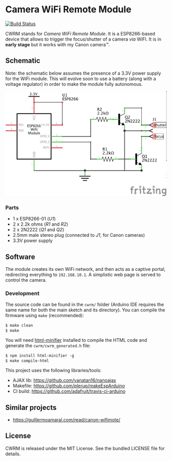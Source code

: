 Camera WiFi Remote Module
=========================

[![Build
Status](https://travis-ci.org/willdurand/cwrm.svg?branch=master)](https://travis-ci.org/willdurand/cwrm)

CWRM stands for _Camera WiFi Remote Module_. It is a ESP8266-based device that
allows to trigger the focus/shutter of a camera _via_ WiFI. It is in **early stage**
but it works with my Canon camera™.

## Schematic

Note: the schematic below assumes the presence of a 3.3V power supply for the
WiFi module. This will evolve soon to use a battery (along with a voltage
regulator) in order to make the module fully autonomous.

<p align="center">
    <img src="./design/cwrm_schem.png">
</p>

### Parts

- 1 x ESP8266-01 (_U1_)
- 2 x 2.2k ohms (_R1_ and _R2_)
- 2 x 2N2222 (_Q1_ and _Q2_)
- 2.5mm male stereo plug (connected to _J1_, for Canon cameras)
- 3.3V power supply

## Software

The module creates its own WiFi network, and then acts as a captive portal,
redirecting everything to `192.168.10.1`. A simplistic web page is served to
control the camera.

### Development

The source code can be found in the `cwrm/` folder (Arduino IDE requires the
same name for both the main sketch and its directory). You can compile the
firmware using `make` (recommended):

    $ make clean
    $ make

You will need [html-minifier](https://github.com/kangax/html-minifier) installed
to compile the HTML code and generate the `cwrm/cwrm_generated.h` file:

    $ npm install html-minifier -g
    $ make compile-html

This project uses the following libraries/tools:

- AJAX lib: https://github.com/yanatan16/nanoajax
- Makefile: https://github.com/plerup/makeEspArduino
- CI build: https://github.com/adafruit/travis-ci-arduino

## Similar projects

- https://guillermoamaral.com/read/canon-wifimote/

## License

CWRM is released under the MIT License. See the bundled LICENSE file for
details.
